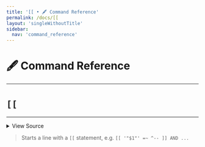 ```yaml
---
title: '[[ • 🖋️ Command Reference'
permalink: /docs/[[
layout: 'singleWithoutTitle'
sidebar:
  nav: 'command_reference'
---
```


# 🖋️ Command Reference

---

# `[[`

---



<details>
  <summary>View Source</summary>

{% highlight sh %}

!fn --shellpen-private writeDSL writeln "[[ $*"
{% endhighlight %}

</details>



> Starts a line with a `[[` statement, e.g. `[[ '"$1"' =~ ^-- ]] AND ...`







